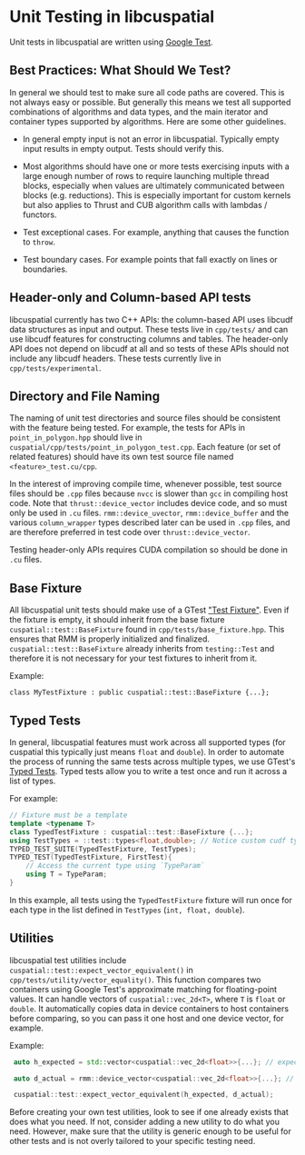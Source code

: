 # Unit Testing in libcuspatial

Unit tests in libcuspatial are written using
[Google Test](https://github.com/google/googletest/blob/master/docs/primer.md).

## Best Practices: What Should We Test?

In general we should test to make sure all code paths are covered. This is not always easy or
possible. But generally this means we test all supported combinations of algorithms and data types,
and the main iterator and container types supported by algorithms.  Here are some other guidelines.

 * In general empty input is not an error in libcuspatial. Typically empty input results in empty
   output. Tests should verify this.

 * Most algorithms should have one or more tests exercising inputs with a large enough number of
   rows to require launching multiple thread blocks, especially when values are ultimately
   communicated between blocks (e.g. reductions). This is especially important for custom kernels
   but also applies to Thrust and CUB algorithm calls with lambdas / functors.

 * Test exceptional cases. For example, anything that causes the function to `throw`.

 * Test boundary cases. For example points that fall exactly on lines or boundaries.

## Header-only and Column-based API tests

libcuspatial currently has two C++ APIs: the column-based API uses libcudf data structures as 
input and output. These tests live in `cpp/tests/` and can use libcudf features for constructing
columns and tables. The header-only API does not depend on libcudf at all and so tests of these
APIs should not include any libcudf headers. These tests currently live in `cpp/tests/experimental`.

## Directory and File Naming

The naming of unit test directories and source files should be consistent with the feature being
tested. For example, the tests for APIs in `point_in_polygon.hpp` should live in 
`cuspatial/cpp/tests/point_in_polygon_test.cpp`. Each feature (or set of related features) should
have its own test source file named `<feature>_test.cu/cpp`. 

In the interest of improving compile time, whenever possible, test source files should be `.cpp`
files because `nvcc` is slower than `gcc` in compiling host code. Note that `thrust::device_vector`
includes device code, and so must only be used in `.cu` files. `rmm::device_uvector`,
`rmm::device_buffer` and the various `column_wrapper` types described later can be used in `.cpp`
files, and are therefore preferred in test code over `thrust::device_vector`.

Testing header-only APIs requires CUDA compilation so should be done in `.cu` files.

## Base Fixture

All libcuspatial unit tests should make use of a GTest 
["Test Fixture"](https://github.com/google/googletest/blob/master/docs/primer.md#test-fixtures-using-the-same-data-configuration-for-multiple-tests-same-data-multiple-tests).
Even if the fixture is empty, it should inherit from the base fixture `cuspatial::test::BaseFixture`
found in `cpp/tests/base_fixture.hpp`. This ensures that RMM is properly initialized and
finalized. `cuspatial::test::BaseFixture` already inherits from `testing::Test` and therefore it is
not necessary for your test fixtures to inherit from it.

Example:

    class MyTestFixture : public cuspatial::test::BaseFixture {...};

## Typed Tests

In general, libcuspatial features must work across all supported types (for cuspatial this 
typically just means `float` and `double`). In order to automate the process of running
the same tests across multiple types, we use GTest's
[Typed Tests](https://github.com/google/googletest/blob/master/docs/advanced.md#typed-tests).
Typed tests allow you to write a test once and run it across a list of types.

For example:

```c++
// Fixture must be a template
template <typename T>
class TypedTestFixture : cuspatial::test::BaseFixture {...};
using TestTypes = ::test::types<float,double>; // Notice custom cudf type list type
TYPED_TEST_SUITE(TypedTestFixture, TestTypes);
TYPED_TEST(TypedTestFixture, FirstTest){
    // Access the current type using `TypeParam`
    using T = TypeParam;
}
```

In this example, all tests using the `TypedTestFixture` fixture will run once for each type in the
list defined in `TestTypes` (`int, float, double`).

## Utilities

libcuspatial test utilities include `cuspatial::test::expect_vector_equivalent()` in
`cpp/tests/utility/vector_equality()`. This function compares two containers using Google Test's 
approximate matching for floating-point values. It can handle vectors of `cuspatial::vec_2d<T>`,
where `T` is `float` or `double`. It automatically copies data in device containers to host 
containers before comparing, so you can pass it one host and one device vector, for example. 

Example:

```c++
 auto h_expected = std::vector<cuspatial::vec_2d<float>>{...}; // expected values

 auto d_actual = rmm::device_vector<cuspatial::vec_2d<float>>{...}; // actual computed values

 cuspatial::test::expect_vector_equivalent(h_expected, d_actual);
```

Before creating your own test utilities, look to see if one already exists that does
what you need. If not, consider adding a new utility to do what you need. However, make sure that
the utility is generic enough to be useful for other tests and is not overly tailored to your
specific testing need.
